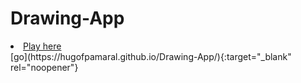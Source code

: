 # Drawing-App
<li><a href="https://hugofpamaral.github.io/Drawing-App/" target="_blank">Play here</a></li>
[go](https://hugofpamaral.github.io/Drawing-App/){:target="_blank" rel="noopener"}
